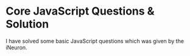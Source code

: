# Core JavaScript Questions & Solution

I have solved some basic JavaScript questions which was given by the iNeuron.